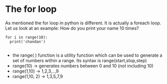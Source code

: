 # The for loop
As mentioned the for loop in python is different. It is actually a foreach loop. Let us look at an example:
How do you print your name 10 times?
```
for i in range(10):
  print('chandan')
  
```
* the range( ) function is a utility function which can be used to generate a set of numbers within a range. Its syntax is range(start,stop,step)
* range(10) -> generates numbers between 0 and 10 (not including 10)
* range(1,10) -> 1,2,3,..,9
* range(1,10, 2) -> 1,3,5,7,9